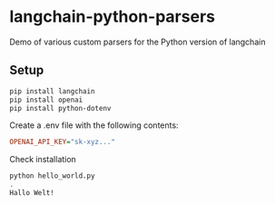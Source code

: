 # langchain-python-parsers

Demo of various custom parsers for the Python version of langchain

## Setup

```sh
pip install langchain
pip install openai
pip install python-dotenv
```

Create a .env file with the following contents:

```ini
OPENAI_API_KEY="sk-xyz..."
```

Check installation

```sh
python hello_world.py
.
Hallo Welt!
```
